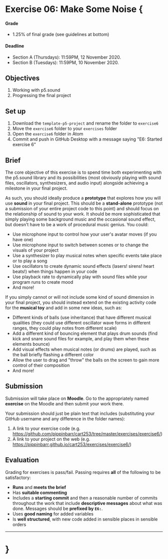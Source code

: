 # Exercise 06: Make Some Noise {

#### Grade
- 1.25% of final grade (see guidelines at bottom)  

#### Deadline
- Section A (Thursdays): 11:59PM, 12 November 2020.
- Section B (Tuesdays): 11:59PM, 10 November 2020.

## Objectives

1. Working with p5.sound
2. Progressing the final project

## Set up

1. Download the `template-p5-project` and rename the folder to `exercise6`
3. Move the `exercise6` folder to your `exercises` folder
4. Open the `exercise6` folder in Atom
5. Commit and push in GitHub Desktop with a message saying "E6: Started exercise 6"

## Brief

The core objective of this exercise is to spend time both experimenting with the p5.sound library and its possibilities (most obviously playing with sound files, oscillators, synthesizers, and audio input) alongside achieving a milestone in your final project.

As such, you should ideally produce a **prototype** that explores how you will use **sound** in your final project. This should be a **stand-alone** prototype (not a submission of your entire project code to this point) and should focus on the relationship of sound to your work. It should be more sophisticated that simply playing some background music and the occasional sound effect, but doesn't have to be a work of procedural music genius. You could:

- Use microphone input to control how your user's avatar moves (if you have one)
- Use microphone input to switch between scenes or to change the visuals of your project
- Use a synthesizer to play musical notes when specific events take place or to play a song
- Use oscillators to create dynamic sound effects (lasers! sirens! heart beats!) when things happen in your code
- Use playback rate to dynamically play with sound files while your program runs to create mood
- And more!

If you simply cannot or will not include some kind of sound dimension in your final project, you should instead extend on the existing activity code for the **musical toy** and add in some new ideas, such as:

- Different kinds of balls (use inheritance) that have different musical qualities (they could use different oscillator wave forms in different ranges, they could play notes from different scale)
- Add a different kind of bouncing element that plays drum sounds (find kick and snare sound files for example, and play them when these elements bounce)
- Add visual effects when musical notes (or drums) are played, such as the ball briefly flashing a different color
- Allow the user to drag and "throw" the balls on the screen to gain more control of their composition
- And more!

## Submission

Submission will take place on __Moodle__. Go to the appropriately named __exercise__ on the Moodle and then submit your work there.

Your submission should just be plain text that includes (substituting your GitHub username and any difference in the folder names):

1. A link to your exercise code (e.g. https://github.com/pippinbarr/cart253/tree/master/exercises/exercise6/)
2. A link to your project on the web (e.g. https://pippinbarr.github.io/cart253/exercises/exercise6/)

## Evaluation

Grading for exercises is pass/fail. Passing requires __all__ of the following to be satisfactory:

- __Runs__ and __meets the brief__
- Has __suitable commenting__
- Includes a __starting commit__ and then a reasonable number of commits throughout the work that include __descriptive messages__ about what was done. Messages should be __prefixed by `E6:`__.
- Uses __good naming__ for added variables
- Is __well structured__, with new code added in sensible places in sensible orders

---

# }
